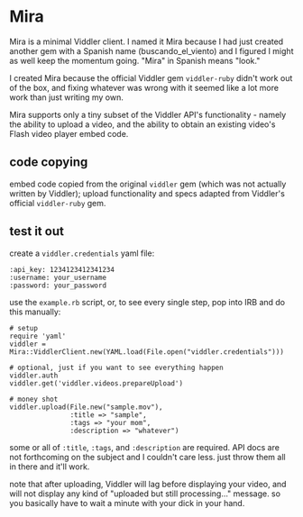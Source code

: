 Mira
====

Mira is a minimal Viddler client. I named it Mira because I had just created another gem with a Spanish name (buscando_el_viento) and I figured I might as well keep the momentum going. "Mira" in Spanish means "look."

I created Mira because the official Viddler gem `viddler-ruby` didn't work out of the box, and fixing whatever was wrong with it seemed like a lot more work than just writing my own.

Mira supports only a tiny subset of the Viddler API's functionality - namely the ability to upload a video, and the ability to obtain an existing video's Flash video player embed code.

code copying
------------

embed code copied from the original `viddler` gem (which was not actually written by Viddler); upload functionality and specs adapted from Viddler's official `viddler-ruby` gem.

test it out
-----------

create a `viddler.credentials` yaml file:

    :api_key: 1234123412341234
    :username: your_username
    :password: your_password

use the `example.rb` script, or, to see every single step, pop into IRB and do this manually:

    # setup
    require 'yaml'
    viddler = Mira::ViddlerClient.new(YAML.load(File.open("viddler.credentials")))

    # optional, just if you want to see everything happen
    viddler.auth
    viddler.get('viddler.videos.prepareUpload')

    # money shot
    viddler.upload(File.new("sample.mov"),
                   :title => "sample",
                   :tags => "your mom",
                   :description => "whatever")

some or all of `:title`, `:tags`, and `:description` are required. API docs are not forthcoming on the subject and I couldn't care less. just throw them all in there and it'll work.

note that after uploading, Viddler will lag before displaying your video, and will not display any kind of "uploaded but still processing..." message. so you basically have to wait a minute with your dick in your hand.

